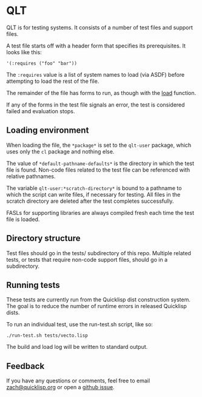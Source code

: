 # QLT

QLT is for testing systems. It consists of a number of test files and
support files.

A test file starts off with a header form that specifies its
prerequisites. It looks like this:

    '(:requires ("foo" "bar"))

The `:requires` value is a list of system names to load (via ASDF)
before attempting to load the rest of the file.

The remainder of the file has forms to run, as though with the
[load](http://l1sp.org/cl/load) function.

If any of the forms in the test file signals an error, the test is
considered failed and evaluation stops.

## Loading environment

When loading the file, the `*package*` is set to the `qlt-user`
package, which uses only the `cl` package and nothing else.

The value of `*default-pathname-defaults*` is the directory in which
the test file is found. Non-code files related to the test file can be
referenced with relative pathnames.

The variable `qlt-user:*scratch-directory*` is bound to a pathname to
which the script can write files, if necessary for testing. All files
in the scratch directory are deleted after the test completes
successfully.

FASLs for supporting libraries are always compiled fresh each time the
test file is loaded.

## Directory structure

Test files should go in the tests/ subdirectory of this repo. Multiple
related tests, or tests that require non-code support files, should go
in a subdirectory.

## Running tests

These tests are currently run from the Quicklisp dist construction
system. The goal is to reduce the number of runtime errors in released
Quicklisp dists.

To run an individual test, use the run-test.sh script, like so:

    ./run-test.sh tests/vecto.lisp

The build and load log will be written to standard output.

## Feedback

If you have any questions or comments, feel free to email
zach@quicklisp.org or open a [github
issue](https://github.com/quicklisp/qlt/issues).


